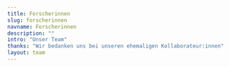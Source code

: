 ```yaml
---
title: Forscherinnen
slug: forscherinnen
navname: Forscherinnen
description: ""
intro: "Unser Team"
thanks: "Wir bedanken uns bei unseren ehemaligen Kollaborateur:innen"
layout: team
---
```

